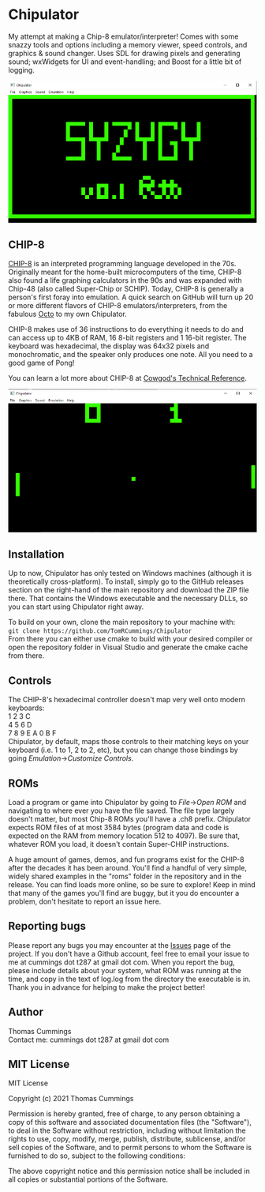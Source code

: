 # Chipulator
My attempt at making a Chip-8 emulator/interpreter! Comes with some snazzy tools and options including a memory viewer,
speed controls, and graphics & sound changer. Uses SDL for drawing pixels and generating sound; wxWidgets for UI and event-handling;
and Boost for a little bit of logging.

![Snake!](docs/image1.PNG)

## CHIP-8
[CHIP-8](https://en.wikipedia.org/wiki/CHIP-8) is an interpreted programming language developed in the 70s. Originally meant for the
home-built microcomputers of the time, CHIP-8 also found a life graphing calculators in the 90s and was expanded with Chip-48 (also called Super-Chip or SCHIP).
Today, CHIP-8 is generally a person's first foray into emulation. A quick search on GitHub will turn up 20 or more different flavors of CHIP-8 emulators/interpreters,
from the fabulous [Octo](https://github.com/JohnEarnest/Octo) to my own Chipulator.  
  
CHIP-8 makes use of 36 instructions to do everything it needs to do and can access up to 4KB of RAM, 16 8-bit registers and 1 16-bit register. The keyboard was hexadecimal,
the display was 64x32 pixels and monochromatic, and the speaker only produces one note. All you need to a good game of Pong! 

You can learn a lot more about CHIP-8 at [Cowgod's Technical Reference](http://devernay.free.fr/hacks/chip8/C8TECH10.HTM#memmap).  

![Pong!](docs/image2.PNG)

## Installation
Up to now, Chipulator has only tested on Windows machines (although it is theoretically cross-platform). To install,
simply go to the GitHub releases section on the right-hand of the main repository and download the ZIP file there. That contains
the Windows executable and the necessary DLLs, so you can start using Chipulator right away.  

To build on your own, clone the main repository to your machine with:  
`git clone https://github.com/TomRCummings/Chipulator`  
From there you can either use cmake to build with your desired compiler or open the repository folder in Visual Studio and generate the cmake cache from there.

## Controls
The CHIP-8's hexadecimal controller doesn't map very well onto modern keyboards:  
1 2 3 C  
4 5 6 D  
7 8 9 E 
A 0 B F  
Chipulator, by default, maps those controls to their matching keys on your keyboard (i.e. 1 to 1, 2 to 2, etc), but you can change those bindings by going *Emulation*->*Customize Controls*.  

## ROMs
Load a program or game into Chipulator by going to *File*->*Open ROM* and navigating to where ever you have the file saved. The file type largely doesn't matter, but most Chip-8 ROMs you'll have a .ch8 prefix. Chipulator expects ROM files of at most 3584 bytes (program data and code is expected on the RAM from memory location 512 to 4097).
Be sure that, whatever ROM you load, it doesn't contain Super-CHIP instructions.

A huge amount of games, demos, and fun programs exist for the CHIP-8 after the decades it has been around. You'll find a handful of very simple, widely shared
examples in the "roms" folder in the repository and in the release. You can find loads more online, so be sure to explore! Keep in mind that many of the games you'll find are buggy,
but it you do encounter a problem, don't hesitate to report an issue here.

## Reporting bugs
Please report any bugs you may encounter at the [Issues](https://github.com/TomRCummings/Chipulator/issues) page of the project. If you don't have a Github account, feel free to email
your issue to me at cummings dot t287 at gmail dot com. When you report the bug, please include details about your system, what ROM was running at the time, and copy in the text of log.log from
the directory the executable is in. Thank you in advance for helping to make the project better!

## Author
Thomas Cummings  
Contact me: cummings dot t287 at gmail dot com

## MIT License
MIT License

Copyright (c) 2021 Thomas Cummings

Permission is hereby granted, free of charge, to any person obtaining a copy
of this software and associated documentation files (the "Software"), to deal
in the Software without restriction, including without limitation the rights
to use, copy, modify, merge, publish, distribute, sublicense, and/or sell
copies of the Software, and to permit persons to whom the Software is
furnished to do so, subject to the following conditions:

The above copyright notice and this permission notice shall be included in all
copies or substantial portions of the Software.
